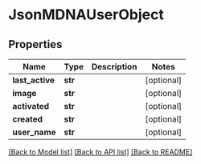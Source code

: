 # JsonMDNAUserObject


## Properties
Name | Type | Description | Notes
------------ | ------------- | ------------- | -------------
**last_active** | **str** |  | [optional] 
**image** | **str** |  | [optional] 
**activated** | **str** |  | [optional] 
**created** | **str** |  | [optional] 
**user_name** | **str** |  | [optional] 

[[Back to Model list]](../README.md#documentation-for-models) [[Back to API list]](../README.md#documentation-for-api-endpoints) [[Back to README]](../README.md)



